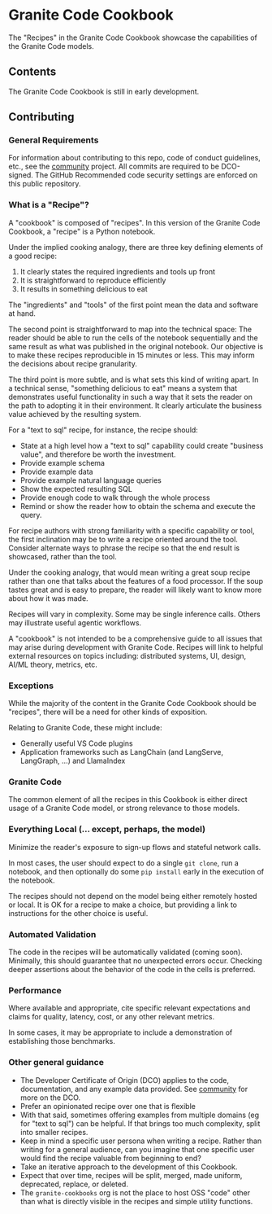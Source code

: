 # Granite Code Cookbook

The "Recipes" in the Granite Code Cookbook showcase the capabilities of
the Granite Code models.

## Contents

The Granite Code Cookbook is still in early development.

## Contributing

### General Requirements

For information about contributing to this repo, code of conduct guidelines, etc., see the [community](https://github.com/granite-cookbooks/community) project.  All commits are required to be DCO-signed.  The GitHub Recommended code security settings are enforced on this public repository.

### What is a "Recipe"?

A "cookbook" is composed of "recipes".
In this version of the Granite Code Cookbook, a "recipe" is a Python notebook.

Under the implied cooking analogy, there are three key defining elements of a
good recipe:

1. It clearly states the required ingredients and tools up front
2. It is straightforward to reproduce efficiently
3. It results in something delicious to eat

The "ingredients" and "tools" of the first point mean the data and software at hand.

The second point is straightforward to map into the technical space:
The reader should be able to run the cells of the notebook sequentially
and the same result as what was published in the original notebook.
Our objective is to make these recipes reproducible in 15 minutes or less.
This may inform the decisions about recipe granularity.

The third point is more subtle, and is what sets this kind of writing apart.
In a technical sense, "something delicious to eat" means a system
that demonstrates useful functionality in such a way that it sets the
reader on the path to adopting it in their environment.  It clearly articulate the business value achieved by the resulting system.

For a "text to sql" recipe, for instance, the recipe should:

- State at a high level how a "text to sql" capability could create "business value", and therefore be worth the investment.
- Provide example schema
- Provide example data
- Provide example natural language queries
- Show the expected resulting SQL
- Provide enough code to walk through the whole process
- Remind or show the reader how to obtain the schema and execute the query.

For recipe authors with strong familiarity with a specific capability or tool,
the first inclination may be to write a recipe oriented around the tool.
Consider alternate ways to phrase the recipe so that the end result is showcased, rather than the tool.

Under the cooking analogy, that would mean writing a great soup recipe rather than one that talks about the features of a food processor.  If the soup tastes great and is easy to prepare, the reader will likely want to know more about how it was made.

Recipes will vary in complexity.
Some may be single inference calls.
Others may illustrate useful agentic workflows.

A "cookbook" is not intended to be a comprehensive guide to all
issues that may arise during development with Granite Code.
Recipes will link to helpful external resources on topics including: distributed systems, UI, design, AI/ML theory, metrics, etc.

### Exceptions

While the majority of the content in the Granite Code Cookbook
should be "recipes", there will be a need for other kinds of exposition.

Relating to Granite Code, these might include:

- Generally useful VS Code plugins
- Application frameworks such as LangChain (and LangServe, LangGraph, ...) and LlamaIndex

### Granite Code

The common element of all the recipes in this Cookbook is either direct usage of a Granite Code model, or strong relevance to those models.

### Everything Local (... except, perhaps, the model)

Minimize the reader's exposure to sign-up flows and stateful network calls.

In most cases, the user should expect to do a single `git clone`,
run a notebook, and then optionally do some `pip install` early in
the execution of the notebook.

The recipes should not depend on the model being either remotely hosted
or local.  It is OK for a recipe to make a choice, but providing a link
to instructions for the other choice is useful.

### Automated Validation

The code in the recipes will be automatically validated (coming soon).
Minimally, this should guarantee that no unexpected errors occur.
Checking deeper assertions about the behavior of the code
in the cells is preferred.

### Performance

Where available and appropriate, cite specific relevant expectations
and claims for quality, latency, cost, or any other relevant metrics.

In some cases, it may be appropriate to include a demonstration
of establishing those benchmarks.

### Other general guidance

- The Developer Certificate of Origin (DCO) applies to the code, documentation, and any example data provided. See [community](https://github.com/granite-cookbooks/community) for more on the DCO.
- Prefer an opinionated recipe over one that is flexible
- With that said, sometimes offering examples from multiple domains (eg for "text to sql") can be helpful.  If that brings too much complexity, split into smaller recipes.
- Keep in mind a specific user persona when writing a recipe.  Rather than writing for a general audience, can you imagine that one specific user would find the recipe valuable from beginning to end?
- Take an iterative approach to the development of this Cookbook.
- Expect that over time, recipes will be split, merged, made uniform, deprecated, replace, or deleted.
- The `granite-cookbooks` org is not the place to host OSS "code" other than what is directly visible in the recipes and simple utility functions.

